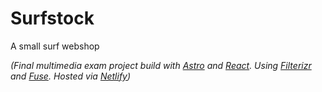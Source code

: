 # Surfstock

A small surf webshop

_(Final multimedia exam project build with [Astro](https://astro.build/) and [React](https://react.dev/). Using [Filterizr](https://yiotis.net/filterizr/#/) and [Fuse](https://www.fusejs.io/). Hosted via [Netlify](https://www.netlify.com/))_

